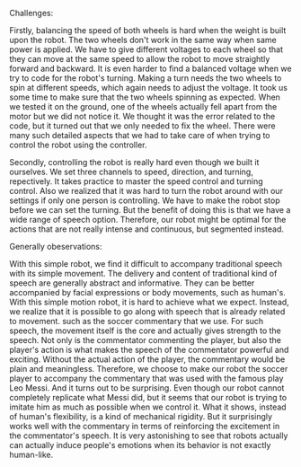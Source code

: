 Challenges:

Firstly, balancing the speed of both wheels is hard when the weight is built upon the robot. The two wheels don't work in the same way when same power is applied. We have to give different voltages to each wheel so that they can move at the same speed to allow the robot to move straightly forward and backward. It is even harder to find a balanced voltage when we try to code for the robot's turning. Making a turn needs the two wheels to spin at different speeds, which again needs to adjust the voltage. It took us some time to make sure that the two wheels spinning as expected. When we tested it on the ground, one of the wheels actually fell apart from the motor but we did not notice it. We thought it was the error related to the code, but it turned out that we only needed to fix the wheel. There were many such detailed aspects that we had to take care of when trying to control the robot using the controller.

Secondly, controlling the robot is really hard even though we built it ourselves. We set three channels to speed, direction, and turning, repectively. It takes practice to master the speed control and turning control. Also we realized that it was hard to turn the robot around with our settings if only one person is controlling. We have to make the robot stop before we can set the turning. But the benefit of doing this is that we have a wide range of speech option. Therefore, our robot might be optimal for the actions that are not really intense and continuous, but segmented instead.

Generally obeservations:

With this simple robot, we find it difficult to accompany traditional speech with its simple movement. The delivery and content of traditional kind of speech are generally abstract and informative. They can be better accompanied by facial expressions or body movements, such as human's. With this simple motion robot, it is hard to achieve what we expect. Instead, we realize that it is possible to go along with speech that is already related to movement. such as the soccer commentary that we use. For such speech, the movement itself is the core and actually gives strength to the speech. Not only is the commentator commenting the player, but also the player's action is what makes the speech of the commentator powerful and exciting. Without the actual action of the player, the commentary would be plain and meaningless. Therefore, we choose to make our robot the soccer player to accompany the commentary that was used with the famous play Leo Messi. And it turns out to be surprising. Even though our robot cannot completely replicate what Messi did, but it seems that our robot is trying to imitate him as much as possible when we control it. What it shows, instead of human's flexibility, is a kind of mechanical rigidity. But it surprisingly works well with the commentary in terms of reinforcing the excitement in the commentator's speech. It is very astonishing to see that robots actually can actually induce people's emotions when its behavior is not exactly human-like.
